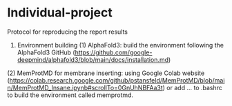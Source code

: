 # Individual-project
Protocol for reproducing the report results

1. Environment building
(1) AlphaFold3: build the environment following the AlphaFold3 GitHub (https://github.com/google-deepmind/alphafold3/blob/main/docs/installation.md)

(2) MemProtMD for membrane inserting: using Google Colab website (https://colab.research.google.com/github/pstansfeld/MemProtMD/blob/main/MemProtMD_Insane.ipynb#scrollTo=0GnUhNBFAa3t) or add ... to .bashrc to build the environment called memprotmd.
